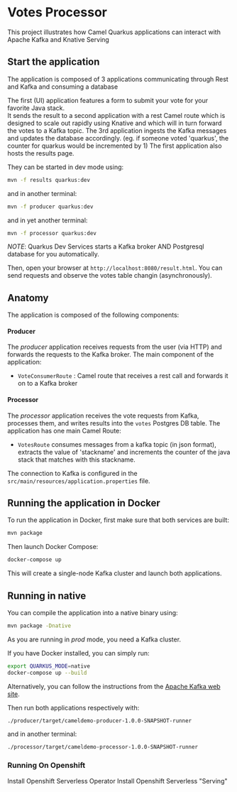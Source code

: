 Votes Processor
========================

This project illustrates how Camel Quarkus applications can interact with Apache Kafka and Knative Serving

## Start the application

The application is composed of 3 applications communicating through Rest and Kafka and consuming a database

The first (UI) application features a form to submit your vote for your favorite Java stack.  
It sends the result to a second application with a rest Camel route which is designed to scale out rapidly using Knative and which will in turn forward the votes to a Kafka topic.
The 3rd application ingests the Kafka messages and updates the database accordingly. (eg. if someone voted 'quarkus', the counter for quarkus would be incremented by 1)
The first application also hosts the results page.

They can be started in dev mode using:

```bash
mvn -f results quarkus:dev
```

and in another terminal:

```bash
mvn -f producer quarkus:dev
```

and in yet another terminal:

```bash
mvn -f processor quarkus:dev
```

_NOTE_: Quarkus Dev Services starts a Kafka broker AND Postgresql database for you automatically.

Then, open your browser at `http://localhost:8080/result.html`.
You can send requests and observe the votes table changin (asynchronously).

## Anatomy

The application is composed of the following components:

#### Producer

The _producer_ application receives requests from the user (via HTTP) and forwards the requests to the Kafka broker.
The main component of the application:

* `VoteConsumerRoute` : Camel route that receives a rest call and forwards it on to a Kafka broker

#### Processor

The _processor_ application receives the vote requests from Kafka, processes them, and writes results into the `votes` Postgres DB table.
The application has one main Camel Route:

* `VotesRoute` consumes messages from a kafka topic (in json format), extracts the value of 'stackname' and increments the counter of the java stack that matches with this stackname.

The connection to Kafka is configured in the `src/main/resources/application.properties` file.

## Running the application in Docker

To run the application in Docker, first make sure that both services are built:

```bash
mvn package
```

Then launch Docker Compose:

```bash
docker-compose up
```

This will create a single-node Kafka cluster and launch both applications.

## Running in native

You can compile the application into a native binary using:

```bash
mvn package -Dnative
```

As you are running in _prod_ mode, you need a Kafka cluster.

If you have Docker installed, you can simply run:

```bash
export QUARKUS_MODE=native
docker-compose up --build
```

Alternatively, you can follow the instructions from the [Apache Kafka web site](https://kafka.apache.org/quickstart).

Then run both applications respectively with:

```bash
./producer/target/cameldemo-producer-1.0.0-SNAPSHOT-runner
```

and in another terminal:

```bash
./processor/target/cameldemo-processor-1.0.0-SNAPSHOT-runner
```


### Running On Openshift

Install Openshift Serverless Operator
Install Openshift Serverless "Serving"
